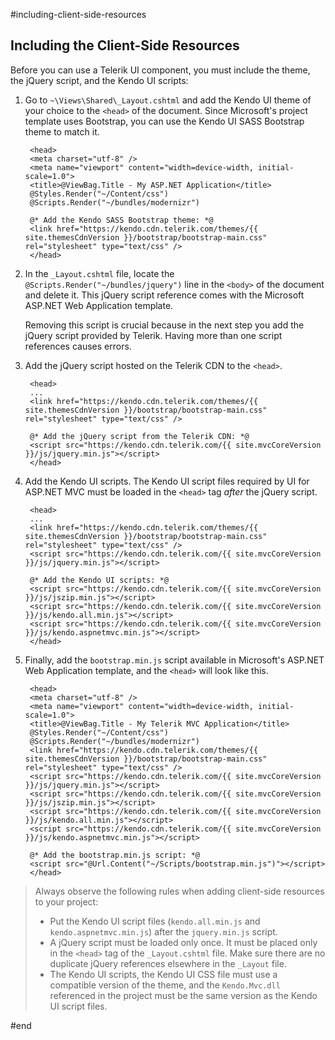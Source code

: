 #including-client-side-resources

## Including the Client-Side Resources

Before you can use a Telerik UI component, you must include the theme, the jQuery script, and the Kendo UI scripts:

1. Go to `~\Views\Shared\_Layout.cshtml` and add the Kendo UI theme of your choice to the `<head>` of the document. Since Microsoft's project template uses Bootstrap, you can use the Kendo UI SASS Bootstrap theme to match it.

		<head>
		<meta charset="utf-8" />
		<meta name="viewport" content="width=device-width, initial-scale=1.0">
		<title>@ViewBag.Title - My ASP.NET Application</title>
		@Styles.Render("~/Content/css")
		@Scripts.Render("~/bundles/modernizr")

		@* Add the Kendo SASS Bootstrap theme: *@
		<link href="https://kendo.cdn.telerik.com/themes/{{ site.themesCdnVersion }}/bootstrap/bootstrap-main.css" rel="stylesheet" type="text/css" />
		</head>

1. In the `_Layout.cshtml` file, locate the `@Scripts.Render("~/bundles/jquery")` line in the `<body>` of the document and delete it. This jQuery script reference comes with the Microsoft ASP.NET Web Application template. 

	Removing this script is crucial because in the next step you add the jQuery script provided by Telerik. Having more than one script references causes errors.  

1. Add the jQuery script hosted on the Telerik CDN to the `<head>`.

		<head>
		...
		<link href="https://kendo.cdn.telerik.com/themes/{{ site.themesCdnVersion }}/bootstrap/bootstrap-main.css" rel="stylesheet" type="text/css" />
		
		@* Add the jQuery script from the Telerik CDN: *@
		<script src="https://kendo.cdn.telerik.com/{{ site.mvcCoreVersion }}/js/jquery.min.js"></script>
		</head>

1. Add the Kendo UI scripts. The Kendo UI script files required by UI for ASP.NET MVC must be loaded in the `<head>` tag *after* the jQuery script.

		<head>
		...
		<link href="https://kendo.cdn.telerik.com/themes/{{ site.themesCdnVersion }}/bootstrap/bootstrap-main.css" rel="stylesheet" type="text/css" />
		<script src="https://kendo.cdn.telerik.com/{{ site.mvcCoreVersion }}/js/jquery.min.js"></script>

		@* Add the Kendo UI scripts: *@
		<script src="https://kendo.cdn.telerik.com/{{ site.mvcCoreVersion }}/js/jszip.min.js"></script>
		<script src="https://kendo.cdn.telerik.com/{{ site.mvcCoreVersion }}/js/kendo.all.min.js"></script>
		<script src="https://kendo.cdn.telerik.com/{{ site.mvcCoreVersion }}/js/kendo.aspnetmvc.min.js"></script>
		</head>

1. Finally, add the `bootstrap.min.js` script available in Microsoft's ASP.NET Web Application template, and the `<head>` will look like this.

		<head>
		<meta charset="utf-8" />
		<meta name="viewport" content="width=device-width, initial-scale=1.0">
		<title>@ViewBag.Title - My Telerik MVC Application</title>
		@Styles.Render("~/Content/css")
		@Scripts.Render("~/bundles/modernizr")
		<link href="https://kendo.cdn.telerik.com/themes/{{ site.themesCdnVersion }}/bootstrap/bootstrap-main.css" rel="stylesheet" type="text/css" />
		<script src="https://kendo.cdn.telerik.com/{{ site.mvcCoreVersion }}/js/jquery.min.js"></script>
		<script src="https://kendo.cdn.telerik.com/{{ site.mvcCoreVersion }}/js/jszip.min.js"></script>
		<script src="https://kendo.cdn.telerik.com/{{ site.mvcCoreVersion }}/js/kendo.all.min.js"></script>
		<script src="https://kendo.cdn.telerik.com/{{ site.mvcCoreVersion }}/js/kendo.aspnetmvc.min.js"></script>
		
		@* Add the bootstrap.min.js script: *@
		<script src="@Url.Content("~/Scripts/bootstrap.min.js")"></script>
		</head>

>Always observe the following rules when adding client-side resources to your project:
> * Put the Kendo UI script files (`kendo.all.min.js` and `kendo.aspnetmvc.min.js`) after the `jquery.min.js` script.
> * A jQuery script must be loaded only once. It must be placed only in the `<head>` tag of the `_Layout.cshtml` file. Make sure there are no duplicate jQuery references elsewhere in the `_Layout` file.
> * The Kendo UI scripts, the Kendo UI CSS file must use a compatible version of the theme, and the `Kendo.Mvc.dll` referenced in the project must be the same version as the Kendo UI script files.

#end